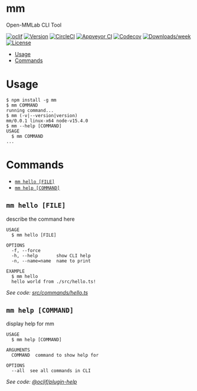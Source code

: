 mm
==

Open-MMLab CLI Tool

[![oclif](https://img.shields.io/badge/cli-oclif-brightgreen.svg)](https://oclif.io)
[![Version](https://img.shields.io/npm/v/mm.svg)](https://npmjs.org/package/mm)
[![CircleCI](https://circleci.com/gh/innerlee/mm/tree/master.svg?style=shield)](https://circleci.com/gh/innerlee/mm/tree/master)
[![Appveyor CI](https://ci.appveyor.com/api/projects/status/github/innerlee/mm?branch=master&svg=true)](https://ci.appveyor.com/project/innerlee/mm/branch/master)
[![Codecov](https://codecov.io/gh/innerlee/mm/branch/master/graph/badge.svg)](https://codecov.io/gh/innerlee/mm)
[![Downloads/week](https://img.shields.io/npm/dw/mm.svg)](https://npmjs.org/package/mm)
[![License](https://img.shields.io/npm/l/mm.svg)](https://github.com/innerlee/mm/blob/master/package.json)

<!-- toc -->
* [Usage](#usage)
* [Commands](#commands)
<!-- tocstop -->
# Usage
<!-- usage -->
```sh-session
$ npm install -g mm
$ mm COMMAND
running command...
$ mm (-v|--version|version)
mm/0.0.1 linux-x64 node-v15.4.0
$ mm --help [COMMAND]
USAGE
  $ mm COMMAND
...
```
<!-- usagestop -->
# Commands
<!-- commands -->
* [`mm hello [FILE]`](#mm-hello-file)
* [`mm help [COMMAND]`](#mm-help-command)

## `mm hello [FILE]`

describe the command here

```
USAGE
  $ mm hello [FILE]

OPTIONS
  -f, --force
  -h, --help       show CLI help
  -n, --name=name  name to print

EXAMPLE
  $ mm hello
  hello world from ./src/hello.ts!
```

_See code: [src/commands/hello.ts](https://github.com/innerlee/mm/blob/v0.0.1/src/commands/hello.ts)_

## `mm help [COMMAND]`

display help for mm

```
USAGE
  $ mm help [COMMAND]

ARGUMENTS
  COMMAND  command to show help for

OPTIONS
  --all  see all commands in CLI
```

_See code: [@oclif/plugin-help](https://github.com/oclif/plugin-help/blob/v3.2.1/src/commands/help.ts)_
<!-- commandsstop -->
